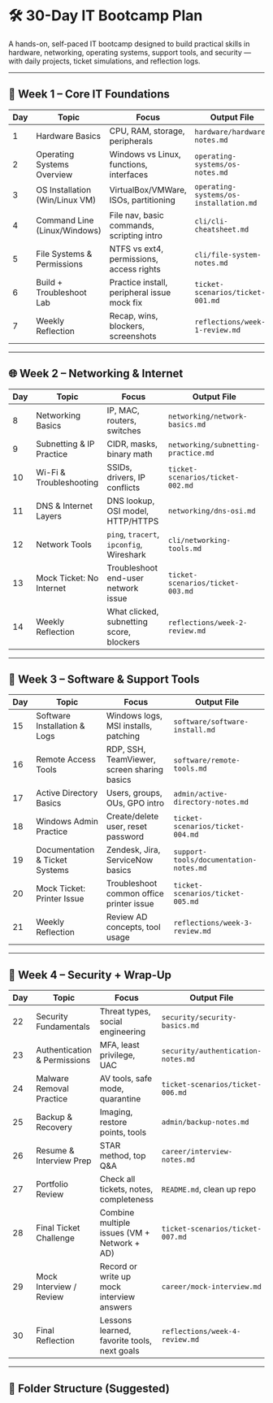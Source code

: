 # 🛠️ 30-Day IT Bootcamp Plan

A hands-on, self-paced IT bootcamp designed to build practical skills in hardware, networking, operating systems, support tools, and security — with daily projects, ticket simulations, and reflection logs.

---

## 📅 Week 1 – Core IT Foundations

| Day | Topic                          | Focus                                        | Output File                                |
|-----|--------------------------------|----------------------------------------------|---------------------------------------------|
| 1   | Hardware Basics                | CPU, RAM, storage, peripherals               | `hardware/hardware-notes.md`               |
| 2   | Operating Systems Overview     | Windows vs Linux, functions, interfaces      | `operating-systems/os-notes.md`            |
| 3   | OS Installation (Win/Linux VM) | VirtualBox/VMWare, ISOs, partitioning        | `operating-systems/os-installation.md`     |
| 4   | Command Line (Linux/Windows)   | File nav, basic commands, scripting intro    | `cli/cli-cheatsheet.md`                    |
| 5   | File Systems & Permissions     | NTFS vs ext4, permissions, access rights     | `cli/file-system-notes.md`                 |
| 6   | Build + Troubleshoot Lab       | Practice install, peripheral issue mock fix  | `ticket-scenarios/ticket-001.md`           |
| 7   | Weekly Reflection              | Recap, wins, blockers, screenshots           | `reflections/week-1-review.md`             |

---

## 🌐 Week 2 – Networking & Internet

| Day | Topic                          | Focus                                        | Output File                                |
|-----|--------------------------------|----------------------------------------------|---------------------------------------------|
| 8   | Networking Basics              | IP, MAC, routers, switches                   | `networking/network-basics.md`             |
| 9   | Subnetting & IP Practice       | CIDR, masks, binary math                     | `networking/subnetting-practice.md`        |
|10   | Wi-Fi & Troubleshooting        | SSIDs, drivers, IP conflicts                 | `ticket-scenarios/ticket-002.md`           |
|11   | DNS & Internet Layers          | DNS lookup, OSI model, HTTP/HTTPS            | `networking/dns-osi.md`                    |
|12   | Network Tools                  | `ping`, `tracert`, `ipconfig`, Wireshark     | `cli/networking-tools.md`                  |
|13   | Mock Ticket: No Internet       | Troubleshoot end-user network issue          | `ticket-scenarios/ticket-003.md`           |
|14   | Weekly Reflection              | What clicked, subnetting score, blockers     | `reflections/week-2-review.md`             |

---

## 🧰 Week 3 – Software & Support Tools

| Day | Topic                          | Focus                                        | Output File                                |
|-----|--------------------------------|----------------------------------------------|---------------------------------------------|
|15   | Software Installation & Logs   | Windows logs, MSI installs, patching         | `software/software-install.md`             |
|16   | Remote Access Tools            | RDP, SSH, TeamViewer, screen sharing basics  | `software/remote-tools.md`                 |
|17   | Active Directory Basics        | Users, groups, OUs, GPO intro                | `admin/active-directory-notes.md`          |
|18   | Windows Admin Practice         | Create/delete user, reset password           | `ticket-scenarios/ticket-004.md`           |
|19   | Documentation & Ticket Systems| Zendesk, Jira, ServiceNow basics             | `support-tools/documentation-notes.md`     |
|20   | Mock Ticket: Printer Issue     | Troubleshoot common office printer issue     | `ticket-scenarios/ticket-005.md`           |
|21   | Weekly Reflection              | Review AD concepts, tool usage               | `reflections/week-3-review.md`             |

---

## 🔐 Week 4 – Security + Wrap-Up

| Day | Topic                          | Focus                                        | Output File                                |
|-----|--------------------------------|----------------------------------------------|---------------------------------------------|
|22   | Security Fundamentals          | Threat types, social engineering             | `security/security-basics.md`              |
|23   | Authentication & Permissions   | MFA, least privilege, UAC                    | `security/authentication-notes.md`         |
|24   | Malware Removal Practice       | AV tools, safe mode, quarantine              | `ticket-scenarios/ticket-006.md`           |
|25   | Backup & Recovery              | Imaging, restore points, tools               | `admin/backup-notes.md`                    |
|26   | Resume & Interview Prep        | STAR method, top Q&A                         | `career/interview-notes.md`                |
|27   | Portfolio Review               | Check all tickets, notes, completeness       | `README.md`, clean up repo                 |
|28   | Final Ticket Challenge         | Combine multiple issues (VM + Network + AD)  | `ticket-scenarios/ticket-007.md`           |
|29   | Mock Interview / Review        | Record or write up mock interview answers    | `career/mock-interview.md`                 |
|30   | Final Reflection               | Lessons learned, favorite tools, next goals  | `reflections/week-4-review.md`             |

---

## 📁 Folder Structure (Suggested)

